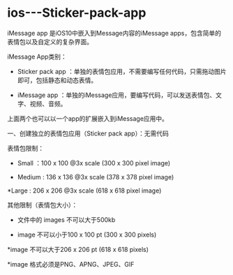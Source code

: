 # ios---Sticker-pack-app

iMessage app 是iOS10中嵌入到Message内容的iMessage apps，包含简单的表情包以及自定义的复杂界面。

iMessage App类别：

* Sticker pack app ：单独的表情包应用，不需要编写任何代码，只需拖动图片即可，包括静态和动态表情。

* iMessage app ：单独的iMessage应用，要编写代码，可以发送表情包、文字、视频、音频。

上面两个也可以以一个app的扩展嵌入到iMessage应用中。

 

一、创建独立的表情包应用（Sticker pack app）：无需代码

 

表情包限制：

* Small ：100 x 100 @3x scale (300 x 300 pixel image)

* Medium : 136 x 136 @3x scale (378 x 378 pixel image)

*Large : 206 x 206 @3x scale (618 x 618 pixel image)

其他限制（表情包大小）：

* 文件中的 images 不可以大于500kb

* image 不可以小于100 x 100 pt (300 x 300 pixels)

*image 不可以大于206 x 206 pt (618 x 618 pixels)

*image 格式必须是PNG、APNG、JPEG、GIF
